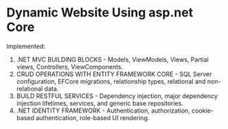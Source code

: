 # Dynamic Website Using asp.net Core
Implemented:
1) .NET MVC BUILDING BLOCKS - Models, ViewModels, Views, Partial views, Controllers, ViewComponents.
2) CRUD OPERATIONS WITH ENTITY FRAMEWORK CORE - SQL Server configuration, EFCore migrations, relationship types, relational and non-relational data.
3) BUILD RESTFUL SERVICES - Dependency injection, major dependency injection lifetimes, services, and generic base repositories.
4) .NET IDENTITY FRAMEWORK - Authentication, authorization, cookie-based authentication, role-based UI rendering.
